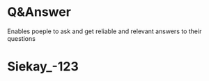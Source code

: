 # Q&Answer
Enables poeple to ask and get reliable and relevant answers to their questions
# Siekay_-123
